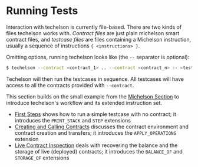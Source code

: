 # Running Tests

Interaction with techelson is currently file-based. There are two kinds of files techelson works
with. *Contract files* are just plain michelson smart contract files, and *testcase files* are
files containing a Michelson instruction, usually a sequence of instructions `{ <instructions> }`.

Omitting options, running techelson looks like (the `--` separator is optional):

```bash
$ techelson --contract <contract_1> .. --contract <contract_n> -- <testcase_1> ... <testcase_m>
```

Techelson will then run the testcases in sequence. All testcases will have access to all the
contracts provided with `--contract`.

This section builds on the small example from the [Michelson Section] to introduce techelson's
workflow and its extended instruction set.

- [First Steps] shows how to run a simple testcase with no contract; it introduces the
    `PRINT_STACK` and `STEP` extensions
- [Creating and Calling Contracts] discusses the contract environment and contract creation and
    transfers; it introduces the `APPLY_OPERATIONS` extension
- [Live Contract Inspection] deals with recovering the balance and the storage of live (deployed)
    contracts; it introduces the `BALANCE_OF` and `STORAGE_OF` extensions

[Michelson Section]: ../michelson/simple_example.md (A simple example in michelson)
[First Steps]: basic.md (First steps in techelson)
[Creating and Calling Contracts]: contracts.md (Creating and calling contracts in techelson)
[Live Contract Inspection]: inspection.md (Live contract inspection)